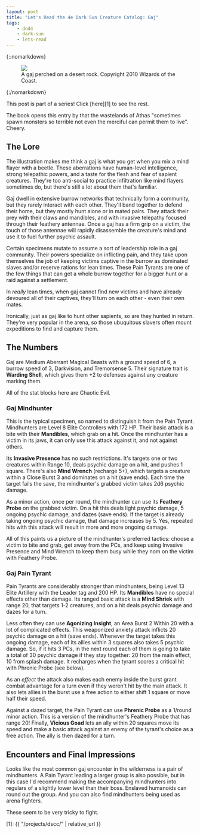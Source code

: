 ```yaml
---
layout: post
title: "Let's Read the 4e Dark Sun Creature Catalog: Gaj"
tags:
    - dnd4
    - dark-sun
    - lets-read
---
```


{::nomarkdown}
<figure class="center">
  <img src="{{ "/assets/wir-dscc-floating-mantle.png" | absolute_url }}"/>
  <figcaption>
    A gaj perched on a desert rock.
    Copyright 2010 Wizards of the Coast.
  </figcaption>
</figure>
{:/nomarkdown}

This post is part of a series! Click [here][1] to see the rest.

The book opens this entry by that the wastelands of Athas "sometimes spawn
monsters so terrible not even the merciful can permit them to live". Cheery.

## The Lore

The illustration makes me think a gaj is what you get when you mix a mind flayer
with a beetle. These aberrations have human-level intelligence, strong
telepathic powers, and a taste for the flesh and fear of sapient
creatures. They're too anti-social to practice infiltration like mind flayers
sometimes do, but there's still a lot about them that's familiar.

Gaj dwell in extensive burrow networks that technically form a community, but
they rarely interact with each other. They'll band together to defend their
home, but they mostly hunt alone or in mated pairs. They attack their prey with
their claws and mandibles, and with invasive telepathy focused through their
feathery antennae. Once a gaj has a firm grip on a victim, the touch of those
antennae will rapidly disassemble the creature's mind and use it to fuel further
psychic assault.

Certain specimens mutate to assume a sort of leadership role in a gaj
community. Their powers specialize on inflicting pain, and they take upon
themselves the job of keeping victims captive in the burrow as dominated slaves
and/or reserve rations for lean times. These Pain Tyrants are one of the few
things that can get a whole burrow together for a bigger hunt or a raid against
a settlement.

In _really_ lean times, when gaj cannot find new victims and have already
devoured all of their captives, they'll turn on each other - even their own
mates.

Ironically, just as gaj like to hunt other sapients, so are they hunted in
return. They're very popular in the arena, so those ubuquitous slavers often
mount expeditions to find and capture them.

## The Numbers

Gaj are Medium Aberrant Magical Beasts with a ground speed of 6, a burrow speed
of 3, Darkvision, and Tremorsense 5. Their signature trait is **Warding Shell**,
which gives them +2 to defenses against any creature marking them.

All of the stat blocks here are Chaotic Evil.

### Gaj Mindhunter

This is the typical specimen, so named to distinguish it from the Pain
Tyrant. Mindhunters are Level 8 Elite Controllers with 172 HP. Their basic
attack is a bite with their **Mandibles**, which grab on a hit. Once the
mindhunter has a victim in its jaws, it can only use this attack against it, and
not against others.

Its **Invasive Presence** has no such restrictions. It's targets one or two
creatures within Range 10, deals psychic damage on a hit, and pushes 1
square. There's also **Mind Wrench** (recharge 5+), which targets a creature
within a Close Burst 3 and dominates on a hit (save ends). Each time the target
fails the save, the mindhunter's grabbed victim takes 2d6 psychic damage.

As a minor action, once per round, the mindhunter can use its **Feathery Probe**
on the grabbed victim. On a hit this deals light psychic damage, 5 ongoing
psychic damage, and dazes (save ends). If the target is already taking ongoing
psychic damage, that damage increases by 5. Yes, repeated hits with this attack
will result in more and more ongoing damage.

All of this paints us a picture of the mindhunter's preferred tactics: choose a
victim to bite and grab, get away from the PCs, and keep using Invasive Presence
and Mind Wrench to keep them busy while they nom on the victim with Feathery
Probe.

### Gaj Pain Tyrant

Pain Tyrants are considerably stronger than mindhunters, being Level 13 Elite
Artillery with the Leader tag and 200 HP. Its **Mandibles** have no special
effects other than damage. Its ranged basic attack is a **Mind Shriek** with
range 20, that targets 1-2 creatures, and on a hit deals psychic damage and
dazes for a turn.

Less often they can use **Agonizing Insight**, an Area Burst 2 Within 20 with a
lot of complicated effects. This weaponized anxiety attack inflicts 20 psychic
damage on a hit (save ends). Whenever the target takes this ongoing damage, each
of its allies within 3 squares also takes 5 psychic damage. So, if it hits 3
PCs, in the next round each of them is going to take a total of 30 psychic
damage if they stay together: 20 from the main effect, 10 from splash damage. It
recharges when the tyrant scores a critical hit with Phrenic Probe (see below).

As an _effect_ the attack also makes each enemy inside the burst grant combat
advantage for a turn even if they weren't hit by the main attack. It also lets
allies in the burst use a free action to either shift 1 square or move half
their speed.

Against a dazed target, the Pain Tyrant can use **Phrenic Probe** as a 1/round
minor action. This is a version of the mindhunter's Feathery Probe that has
range 20! Finally, **Vicious Goad** lets an ally within 20 squares move its
speed and make a basic attack against an enemy of the tyrant's choice as a free
action. The ally is then dazed for a turn.

## Encounters and Final Impressions

Looks like the most common gaj encounter in the wilderness is a pair of
mindhunters. A Pain Tyrant leading a larger group is also possible, but in this
case I'd recommend making the accompanying mindhunters into regulars of a
slightly lower level than their boss. Enslaved humanoids can round out the
group. And you can also find mindhunters being used as arena fighters.

These seem to be very tricky to fight.

[1]: {{ "/projects/dscc/" | relative_url }}

